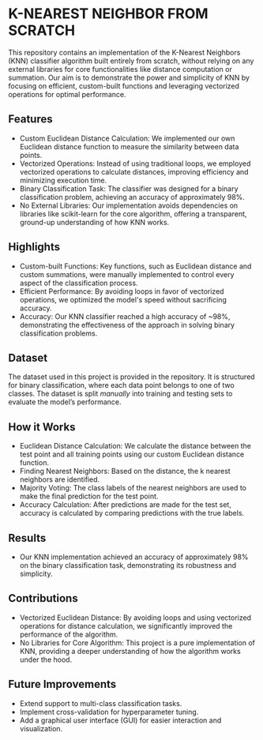 # K-NEAREST NEIGHBOR FROM SCRATCH
This repository contains an implementation of the K-Nearest Neighbors (KNN) classifier algorithm built entirely from scratch, without relying on any external libraries for core functionalities like distance computation or summation. Our aim is to demonstrate the power and simplicity of KNN by focusing on efficient, custom-built functions and leveraging vectorized operations for optimal performance.

## Features
- Custom Euclidean Distance Calculation: We implemented our own Euclidean distance function to measure the similarity between data points.
- Vectorized Operations: Instead of using traditional loops, we employed vectorized operations to calculate distances, improving efficiency and minimizing execution time.
- Binary Classification Task: The classifier was designed for a binary classification problem, achieving an accuracy of approximately 98%.
- No External Libraries: Our implementation avoids dependencies on libraries like scikit-learn for the core algorithm, offering a transparent, ground-up understanding of how KNN works.
  
## Highlights
- Custom-built Functions: Key functions, such as Euclidean distance and custom summations, were manually implemented to control every aspect of the classification process.
- Efficient Performance: By avoiding loops in favor of vectorized operations, we optimized the model's speed without sacrificing accuracy.
- Accuracy: Our KNN classifier reached a high accuracy of ~98%, demonstrating the effectiveness of the approach in solving binary classification problems.
  
## Dataset
The dataset used in this project is provided in the repository. It is structured for binary classification, where each data point belongs to one of two classes. The dataset is split *manually* into training and testing sets to evaluate the model’s performance.

## How it Works

- Euclidean Distance Calculation: We calculate the distance between the test point and all training points using our custom Euclidean distance function.
- Finding Nearest Neighbors: Based on the distance, the k nearest neighbors are identified.
- Majority Voting: The class labels of the nearest neighbors are used to make the final prediction for the test point.
- Accuracy Calculation: After predictions are made for the test set, accuracy is calculated by comparing predictions with the true labels.
  
## Results
 - Our KNN implementation achieved an accuracy of approximately 98% on the binary classification task, demonstrating its robustness and simplicity.

## Contributions

- Vectorized Euclidean Distance: By avoiding loops and using vectorized operations for distance calculation, we significantly improved the performance of the algorithm.
- No Libraries for Core Algorithm: This project is a pure implementation of KNN, providing a deeper understanding of how the algorithm works under the hood.
  
## Future Improvements

- Extend support to multi-class classification tasks.
- Implement cross-validation for hyperparameter tuning.
- Add a graphical user interface (GUI) for easier interaction and visualization.
